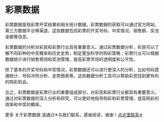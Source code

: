 # 彩票数据

彩票数据是指彩票开奖结果和相关统计数据。彩票数据的获取可以通过官方网站、第三方数据平台等渠道，这些数据包括彩票的开奖号码、中奖情况、销售额、奖池金额等信息。

彩票数据的分析对彩民和彩票行业具有重要意义。通过彩票数据分析，彩民可以了解不同彩种的中奖概率和历史走势，制定更加科学的购彩策略；彩票行业可以根据数据统计进行销售预测和奖池管理，提高彩票市场的透明度和公平性。

除了基本的开奖号码和中奖情况，彩票数据还可以进行更深入的分析，比如号码遗漏统计、号码冷热分析、走势图表等，这些数据分析工具可以帮助彩民找到更有利的购彩机会。

总之，彩票数据是彩票行业的重要组成部分，对彩民和彩票行业都具有重要意义。通过对彩票数据的深入分析和研究，可以更好地指导购彩和彩票管理，提高购彩的效率和中奖的概率。

更多 关于彩票数据 请通过✈与我们联系，感谢阅读，谢谢！[点这里联系✈](https://tg.k02.cc)